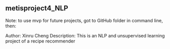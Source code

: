 ## metisproject4_NLP

Note: to use mvp for future projects, got to GitHub folder in command line, then:



Author: Xinru Cheng
Description: This is an NLP and unsupervised learning project of a recipe recommender

